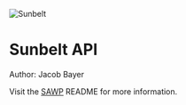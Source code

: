 
![Sunbelt](/../../../../jacob-bayer/SAWP/blob/main/assets/logo-no-background.png)


# Sunbelt API
Author: Jacob Bayer

Visit the [SAWP](https://github.com/jacob-bayer/SAWP) README for more information.
